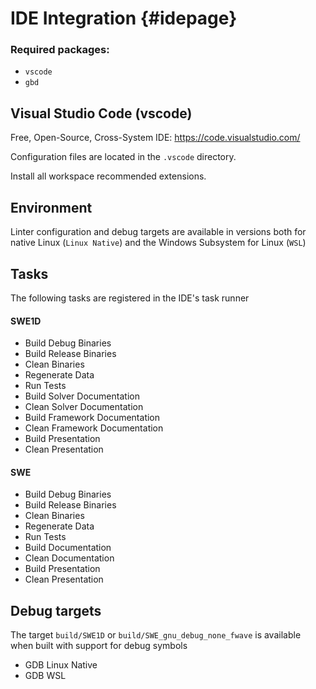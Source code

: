 # IDE Integration {#idepage}

### Required packages:
- `vscode`
- `gbd`

## Visual Studio Code (vscode)
Free, Open-Source, Cross-System IDE: https://code.visualstudio.com/

Configuration files are located in the `.vscode` directory.

Install all workspace recommended extensions.

## Environment

Linter configuration and debug targets are available in versions both for native Linux (`Linux Native`) and the Windows Subsystem for Linux (`WSL`)

## Tasks

The following tasks are registered in the IDE's task runner

#### SWE1D

- Build Debug Binaries
- Build Release Binaries
- Clean Binaries
- Regenerate Data
- Run Tests
- Build Solver Documentation
- Clean Solver Documentation
- Build Framework Documentation
- Clean Framework Documentation
- Build Presentation
- Clean Presentation

#### SWE

- Build Debug Binaries
- Build Release Binaries
- Clean Binaries
- Regenerate Data
- Run Tests
- Build Documentation
- Clean Documentation
- Build Presentation
- Clean Presentation

## Debug targets

The target `build/SWE1D` or `build/SWE_gnu_debug_none_fwave` is available when built with support for debug symbols
- GDB Linux Native
- GDB WSL